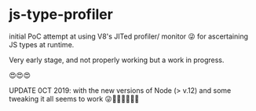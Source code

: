 # js-type-profiler

initial PoC attempt at using V8's JITed profiler/ monitor 😜 for ascertaining JS types at runtime.

Very early stage, and not properly working but a work in progress.

😍😍😍

UPDATE 0CT 2019: with the new versions of Node (> v.12) and some tweaking it all seems to work
😜🐱‍🐉🐱‍🐉🐱‍🐉

